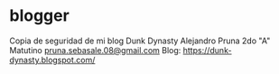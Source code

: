 # blogger
Copia de seguridad de mi blog Dunk Dynasty
Alejandro Pruna 
2do "A" Matutino
pruna.sebasale.08@gmail.com
Blog: https://dunk-dynasty.blogspot.com/ 
